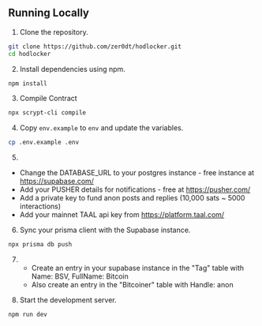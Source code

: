 ## Running Locally

1. Clone the repository.

```bash
git clone https://github.com/zer0dt/hodlocker.git
cd hodlocker
```

2. Install dependencies using npm.

```bash
npm install
```
3. Compile Contract

```bash
npx scrypt-cli compile
```

4. Copy `env.example` to `env` and update the variables.

```bash
cp .env.example .env
``` 

5. 

- Change the DATABASE_URL to your postgres instance - free instance at https://supabase.com/
- Add your PUSHER details for notifications - free at https://pusher.com/
- Add a private key to fund anon posts and replies (10,000 sats  ~ 5000 interactions)
- Add your mainnet TAAL api key from https://platform.taal.com/

6.  Sync your prisma client with the Supabase instance.

   ```bash
npx prisma db push
``` 

7. - Create an entry in your supabase instance in the "Tag" table with Name: BSV, FullName: Bitcoin 
   - Also create an entry in the "Bitcoiner" table with Handle: anon
  
6. Start the development server.

```bash
npm run dev
```
